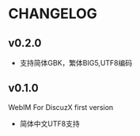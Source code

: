 CHANGELOG
==============================

v0.2.0
-------------------------------

*	支持简体GBK，繁体BIG5,UTF8编码


v0.1.0
-------------------------------

WebIM For DiscuzX first version

*	简体中文UTF8支持

